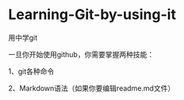 # Learning-Git-by-using-it
用中学git

一旦你开始使用github，你需要掌握两种技能：

1、git各种命令

2、Markdown语法（如果你要编辑readme.md文件）

